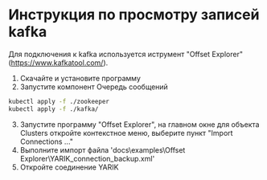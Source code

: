 # Инструкция по просмотру записей kafka

Для подключения к kafka используется иструмент "Offset Explorer" (https://www.kafkatool.com/).

1) Скачайте и установите программу
2) Запустите компонент Очередь сообщений

```bash
kubectl apply -f ./zookeeper
kubectl apply -f ./kafka/
```

3) Запустите программу "Offset Explorer", на главном окне для объекта Clusters откройте контекстное меню, выберите пункт "Import Connections ..."
4) Выполните импорт файла 'docs\examples\Offset Explorer\YARIK_connection_backup.xml'
5) Откройте соединение YARIK